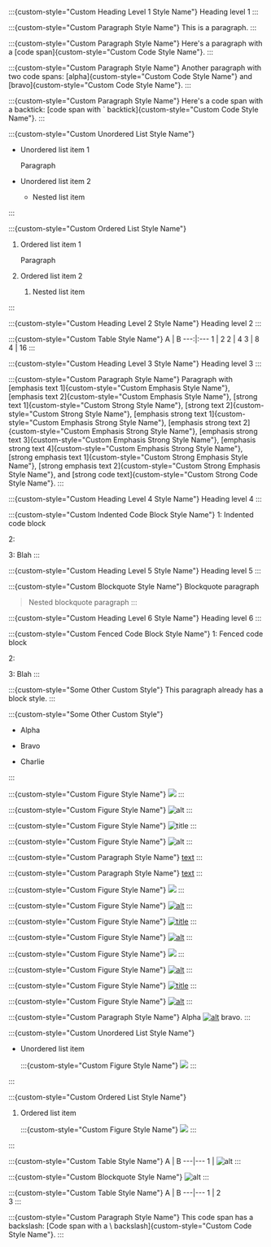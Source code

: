 :::{custom-style="Custom Heading Level 1 Style Name"}
Heading level 1
:::

:::{custom-style="Custom Paragraph Style Name"}
This is a paragraph.
:::

:::{custom-style="Custom Paragraph Style Name"}
Here's a paragraph with a [code span]{custom-style="Custom Code Style Name"}.
:::

:::{custom-style="Custom Paragraph Style Name"}
Another paragraph with two code spans: [alpha]{custom-style="Custom Code Style Name"} and [bravo]{custom-style="Custom Code Style Name"}.
:::

:::{custom-style="Custom Paragraph Style Name"}
Here's a code span with a backtick: [code span with ` backtick]{custom-style="Custom Code Style Name"}.
:::

:::{custom-style="Custom Unordered List Style Name"}

* Unordered list item 1

  Paragraph

* Unordered list item 2

  * Nested list item

:::

:::{custom-style="Custom Ordered List Style Name"}

1. Ordered list item 1

   Paragraph

1. Ordered list item 2

   1. Nested list item

:::

:::{custom-style="Custom Heading Level 2 Style Name"}
Heading level 2
:::

:::{custom-style="Custom Table Style Name"}
A | B
---:|:---
1 | 2
2 | 4
3 | 8
4 | 16
:::

:::{custom-style="Custom Heading Level 3 Style Name"}
Heading level 3
:::

:::{custom-style="Custom Paragraph Style Name"}
Paragraph with
[emphasis text 1]{custom-style="Custom Emphasis Style Name"},
[emphasis text 2]{custom-style="Custom Emphasis Style Name"},
[strong text 1]{custom-style="Custom Strong Style Name"},
[strong text 2]{custom-style="Custom Strong Style Name"},
[emphasis strong text 1]{custom-style="Custom Emphasis Strong Style Name"},
[emphasis strong text 2]{custom-style="Custom Emphasis Strong Style Name"},
[emphasis strong text 3]{custom-style="Custom Emphasis Strong Style Name"},
[emphasis strong text 4]{custom-style="Custom Emphasis Strong Style Name"},
[strong emphasis text 1]{custom-style="Custom Strong Emphasis Style Name"},
[strong emphasis text 2]{custom-style="Custom Strong Emphasis Style Name"}, and
[strong code text]{custom-style="Custom Strong Code Style Name"}.
:::

:::{custom-style="Custom Heading Level 4 Style Name"}
Heading level 4
:::

:::{custom-style="Custom Indented Code Block Style Name"}
1: Indented code block

2: 

3: Blah
:::

:::{custom-style="Custom Heading Level 5 Style Name"}
Heading level 5
:::

:::{custom-style="Custom Blockquote Style Name"}
Blockquote paragraph

> Nested blockquote paragraph
:::

:::{custom-style="Custom Heading Level 6 Style Name"}
Heading level 6
:::

:::{custom-style="Custom Fenced Code Block Style Name"}
1: Fenced code block

2: 

3: Blah
:::

:::{custom-style="Some Other Custom Style"}
This paragraph already has a block style.
:::

:::{custom-style="Some Other Custom Style"}

* Alpha

* Bravo

* Charlie

:::

:::{custom-style="Custom Figure Style Name"}
![](img.webp)
:::

:::{custom-style="Custom Figure Style Name"}
![alt](img.webp)
:::

:::{custom-style="Custom Figure Style Name"}
![](img.webp "title")
:::

:::{custom-style="Custom Figure Style Name"}
![alt](img.webp "title")
:::

:::{custom-style="Custom Paragraph Style Name"}
[text](https://github.com/qtfkwk/stylin)
:::

:::{custom-style="Custom Paragraph Style Name"}
[text](https://github.com/qtfkwk/stylin "title")
:::

:::{custom-style="Custom Figure Style Name"}
[![](img.webp)](https://github.com/qtfkwk/stylin)
:::

:::{custom-style="Custom Figure Style Name"}
[![alt](img.webp)](https://github.com/qtfkwk/stylin)
:::

:::{custom-style="Custom Figure Style Name"}
[![](img.webp "title")](https://github.com/qtfkwk/stylin)
:::

:::{custom-style="Custom Figure Style Name"}
[![alt](img.webp "title")](https://github.com/qtfkwk/stylin)
:::

:::{custom-style="Custom Figure Style Name"}
[![](img.webp)](https://github.com/qtfkwk/stylin "title")
:::

:::{custom-style="Custom Figure Style Name"}
[![alt](img.webp)](https://github.com/qtfkwk/stylin "title")
:::

:::{custom-style="Custom Figure Style Name"}
[![](img.webp "title")](https://github.com/qtfkwk/stylin "title")
:::

:::{custom-style="Custom Figure Style Name"}
[![alt](img.webp "title")](https://github.com/qtfkwk/stylin "title")
:::

:::{custom-style="Custom Paragraph Style Name"}
Alpha [![alt](img.webp "title")](https://github.com/qtfkwk/stylin "title") bravo.
:::

:::{custom-style="Custom Unordered List Style Name"}

* Unordered list item

  :::{custom-style="Custom Figure Style Name"}
  ![](img.webp)
  :::

:::

:::{custom-style="Custom Ordered List Style Name"}

1. Ordered list item

   :::{custom-style="Custom Figure Style Name"}
   ![](img.webp)
   :::

:::

:::{custom-style="Custom Table Style Name"}
A | B
---|---
1 | ![alt](img.webp)
:::

:::{custom-style="Custom Blockquote Style Name"}
![alt](img.webp)
:::

:::{custom-style="Custom Table Style Name"}
A | B
---|---
1 | 2<br>3
:::

:::{custom-style="Custom Paragraph Style Name"}
This code span has a backslash: [Code span with a \\ backslash]{custom-style="Custom Code Style Name"}.
:::

